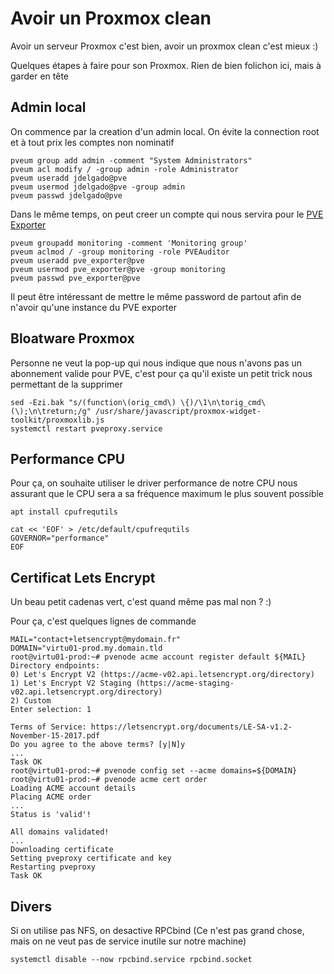 # Avoir un Proxmox clean

Avoir un serveur Proxmox c'est bien, avoir un proxmox clean c'est mieux :)

Quelques étapes à faire pour son Proxmox. Rien de bien folichon ici, mais à garder en tête

## Admin local

On commence par la creation d'un admin local. On évite la connection root et à tout prix les comptes non nominatif

```
pveum group add admin -comment "System Administrators"
pveum acl modify / -group admin -role Administrator
pveum useradd jdelgado@pve
pveum usermod jdelgado@pve -group admin
pveum passwd jdelgado@pve
```

Dans le même temps, on peut creer un compte qui nous servira pour le [PVE Exporter](https://github.com/prometheus-pve/prometheus-pve-exporter)

```
pveum groupadd monitoring -comment 'Monitoring group'
pveum aclmod / -group monitoring -role PVEAuditor
pveum useradd pve_exporter@pve
pveum usermod pve_exporter@pve -group monitoring
pveum passwd pve_exporter@pve
```

Il peut être intéressant de mettre le même password de partout afin de n'avoir qu'une instance du PVE exporter

## Bloatware Proxmox

Personne ne veut la pop-up qui nous indique que nous n'avons pas un abonnement valide pour PVE, c'est pour ça qu'il existe un petit trick nous permettant de la supprimer

```
sed -Ezi.bak "s/(function\(orig_cmd\) \{)/\1\n\torig_cmd\(\);\n\treturn;/g" /usr/share/javascript/proxmox-widget-toolkit/proxmoxlib.js
systemctl restart pveproxy.service
```


## Performance CPU

Pour ça, on souhaite utiliser le driver performance de notre CPU nous assurant que le CPU sera a sa fréquence maximum le plus souvent possible

```
apt install cpufrequtils

cat << 'EOF' > /etc/default/cpufrequtils
GOVERNOR="performance"
EOF
```

## Certificat Lets Encrypt

Un beau petit cadenas vert, c'est quand même pas mal non ? :)

Pour ça, c'est quelques lignes de commande

```
MAIL="contact+letsencrypt@mydomain.fr"
DOMAIN="virtu01-prod.my.domain.tld
root@virtu01-prod:~# pvenode acme account register default ${MAIL}
Directory endpoints:
0) Let's Encrypt V2 (https://acme-v02.api.letsencrypt.org/directory)
1) Let's Encrypt V2 Staging (https://acme-staging-v02.api.letsencrypt.org/directory)
2) Custom
Enter selection: 1

Terms of Service: https://letsencrypt.org/documents/LE-SA-v1.2-November-15-2017.pdf
Do you agree to the above terms? [y|N]y
...
Task OK
root@virtu01-prod:~# pvenode config set --acme domains=${DOMAIN}
root@virtu01-prod:~# pvenode acme cert order
Loading ACME account details
Placing ACME order
...
Status is 'valid'!

All domains validated!
...
Downloading certificate
Setting pveproxy certificate and key
Restarting pveproxy
Task OK
```

## Divers

Si on utilise pas NFS, on desactive RPCbind  (Ce n'est pas grand chose, mais on ne veut pas de service inutile sur notre machine)

```
systemctl disable --now rpcbind.service rpcbind.socket
```
